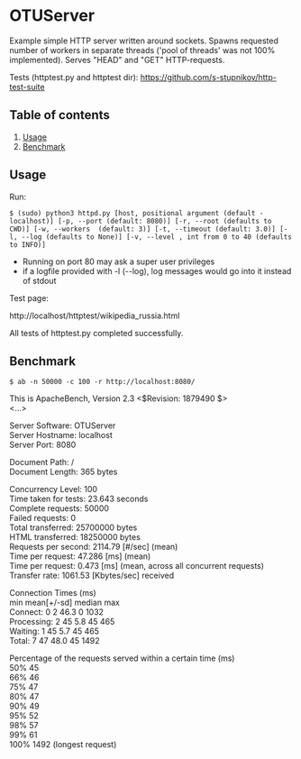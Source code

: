 # OTUServer

Example simple HTTP server written around sockets. Spawns requested number of workers in separate threads ('pool of threads' was not 100% implemented). Serves "HEAD" and "GET" HTTP-requests.

Tests (httptest.py and httptest dir): https://github.com/s-stupnikov/http-test-suite

## Table of contents
1. [Usage](#usage)
2. [Benchmark](#benchmark)


## Usage

Run:

`$ (sudo) python3 httpd.py [host, positional argument (default - localhost)] [-p, --port (default: 8080)] [-r, --root (defaults to CWD)] [-w, --workers  (default: 3)] [-t, --timeout (default: 3.0)] [-l, --log (defaults to None)] [-v, --level , int from 0 to 40 (defaults to INFO)]`

* Running on port 80 may ask a super user privileges
* if a logfile provided with -l (--log), log messages would go into it instead of stdout

Test page:

http://localhost/httptest/wikipedia_russia.html

All tests of httptest.py completed successfully.


## Benchmark

`$ ab -n 50000 -c 100 -r http://localhost:8080/`  

This is ApacheBench, Version 2.3 <$Revision: 1879490 $>  
<...>  
  
Server Software:        OTUServer  
Server Hostname:        localhost  
Server Port:            8080  
  
Document Path:          /  
Document Length:        365 bytes  
  
Concurrency Level:      100  
Time taken for tests:   23.643 seconds  
Complete requests:      50000  
Failed requests:        0  
Total transferred:      25700000 bytes  
HTML transferred:       18250000 bytes  
Requests per second:    2114.79 [#/sec] (mean)  
Time per request:       47.286 [ms] (mean)  
Time per request:       0.473 [ms] (mean, across all concurrent requests)  
Transfer rate:          1061.53 [Kbytes/sec] received  
  
Connection Times (ms)  
              min  mean[+/-sd] median   max  
Connect:        0    2  46.3      0    1032  
Processing:     2   45   5.8     45     465  
Waiting:        1   45   5.7     45     465  
Total:          7   47  48.0     45    1492  
  
Percentage of the requests served within a certain time (ms)  
  50%     45  
  66%     46  
  75%     47  
  80%     47  
  90%     49  
  95%     52  
  98%     57  
  99%     61  
 100%   1492 (longest request)  
